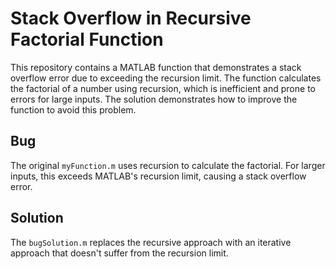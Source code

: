 # Stack Overflow in Recursive Factorial Function
This repository contains a MATLAB function that demonstrates a stack overflow error due to exceeding the recursion limit. The function calculates the factorial of a number using recursion, which is inefficient and prone to errors for large inputs. The solution demonstrates how to improve the function to avoid this problem. 

## Bug
The original `myFunction.m` uses recursion to calculate the factorial.  For larger inputs, this exceeds MATLAB's recursion limit, causing a stack overflow error.

## Solution
The `bugSolution.m` replaces the recursive approach with an iterative approach that doesn't suffer from the recursion limit.